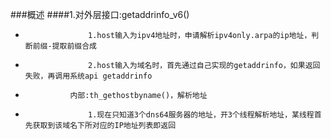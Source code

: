 ###概述
####1.对外层接口:getaddrinfo_v6()
 *                   1.host输入为ipv4地址时，申请解析ipv4only.arpa的ip地址，判断前缀-提取前缀合成
 *                   2.host输入为域名时，首先通过自己实现的getaddrinfo，如果返回失败，再调用系统api getaddrinfo 
 *               内部:th_gethostbyname()，解析地址
 *                   1.现在只知道3个dns64服务器的地址，开3个线程解析地址，某线程首先获取到该域名下所对应的IP地址列表即返回
